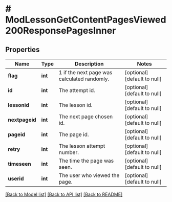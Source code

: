 # # ModLessonGetContentPagesViewed200ResponsePagesInner

## Properties

Name | Type | Description | Notes
------------ | ------------- | ------------- | -------------
**flag** | **int** | 1 if the next page was calculated randomly. | [optional] [default to null]
**id** | **int** | The attempt id. | [optional] [default to null]
**lessonid** | **int** | The lesson id. | [optional] [default to null]
**nextpageid** | **int** | The next page chosen id. | [optional] [default to null]
**pageid** | **int** | The page id. | [optional] [default to null]
**retry** | **int** | The lesson attempt number. | [optional] [default to null]
**timeseen** | **int** | The time the page was seen. | [optional] [default to null]
**userid** | **int** | The user who viewed the page. | [optional] [default to null]

[[Back to Model list]](../../README.md#models) [[Back to API list]](../../README.md#endpoints) [[Back to README]](../../README.md)
